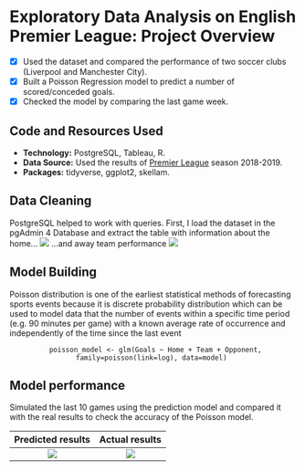 # Exploratory Data Analysis on English Premier League: Project Overview 
- [x] Used the dataset and compared the performance of two soccer clubs (Liverpool and Manchester City). 
- [x] Built a Poisson Regression model to predict a number of scored/conceded goals.
- [x] Checked the model by comparing the last game week.

## Code and Resources Used
- **Technology:** PostgreSQL, Tableau, R.
- **Data Source:** Used the results of [Premier League](https://www.footballdata.co.uk/mmz4281/1819/E0.csv) season 2018-2019.
- **Packages:** tidyverse, ggplot2, skellam. 

## Data Cleaning
PostgreSQL helped to work with queries. First, I load the dataset in the pgAdmin 4 Database and extract the table with information about the home... 
![](https://github.com/IsmailovKamil/GMU_Final_Projects/blob/master/EDA%20on%20English%20Premier%20League/images/Home%20Team%20Performance.png)
...and away team performance
![](https://github.com/IsmailovKamil/GMU_Final_Projects/blob/master/EDA%20on%20English%20Premier%20League/images/Away%20Team%20Performance.png)

## Model Building
Poisson distribution is one of the earliest statistical methods of forecasting sports events because it is discrete probability distribution which can be used to model data that the number of events within a specific time period (e.g. 90 minutes per game) with a known average rate of occurrence and independently of the time since the last event
<p align="center"> 
<code> poisson_model <- glm(Goals ~ Home + Team + Opponent, family=poisson(link=log), data=model) </code>
</p>
  
## Model performance
Simulated the last 10 games using the prediction model and compared it with the real results to check the accuracy of the Poisson model.

Predicted results             |  Actual results
:-------------------------:|:-------------------------:
![](https://github.com/IsmailovKamil/GMU_Final_Projects/blob/master/EDA%20on%20English%20Premier%20League/images/Predicted_gameweek%20.png)  |  ![](https://github.com/IsmailovKamil/GMU_Final_Projects/blob/master/EDA%20on%20English%20Premier%20League/images/Actual_Results.png)
